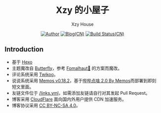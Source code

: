 <h1 align="center">Xzy 的小屋子</h1>
<div align="center">

Xzy House

[![Author](https://flat.badgen.net/badge/author/zhao2022-Ux/)](https://github.com/zhao2022-Ux)
[![Blog(CN)](https://flat.badgen.net/badge/blog/Xzy%20%E7%9A%84%E5%B0%8F%E5%B1%8B%E5%AD%90/orange)](https://xzy404.me/)
[![Build Status(CN)](https://github.com/xzy-website/blog/actions/workflows/deploy.yml/badge.svg)](https://github.com/xzy-website/blog/actions/workflows/deploy.yml)

</div>

## Introduction

- 基于 [Hexo](https://hexo.io/)
- 主题魔改自 [Butterfly](https://butterfly.js.org/)，参考 [Fomalhaut🥝](https://www.fomal.cc/) 的方案而魔改。
- 评论系统采用 [Twikoo](https://twikoo.js.org/)。
- 说说系统采用 [Memos v0.18.2](https://usememos.com/)，基于[哔哔点啥 2.0 By Memos](https://immmmm.com/bb-by-memos/)而部署到即刻短文里面。
- 友链文件位于 [/links.yml](https://github.com/SinzMise/blog/blob/master/links.yml)，如需添加友链请自行对其发起 Pull Request。
- 博客采用 [CloudFlare](https://www.cloudflare.com/) 面向国内外用户提供 CDN 加速服务。
- 博客协议采用 [CC BY-NC-SA 4.0](https://creativecommons.org/licenses/by-nc-sa/4.0/)。
